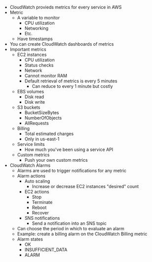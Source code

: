 - CloudWatch provieds metrics for every service in AWS
- Metric
	- A variable to monitor
		- CPU utilization
		- Networking
		- Etc.
	- Have timestamps
- You can create CloudWatch dashboards of metrics
- Important metrics
	- EC2 instances
		- CPU utilization
		- Status checks
		- Network
		- Cannot monitor RAM
		- Default retrieval of metrics is every 5 minutes
			- Can reduce to every 1 minute but costly
	- EBS volumes
		- Disk read
		- Disk write
	- S3 buckets
		- BucketSizeBytes
		- NumberOfObjects
		- AllRequests
	- Billing
		- Total estimated charges
		- Only in us-east-1
	- Service limits
		- How much you've been using a service API
	- Custom metrics
		- Push your own custom metrics
- CloudWatch Alarms
	- Alarms are used to trigger notifications for any metric
	- Alarm actions
		- Auto scaling
			- Increase or decrease EC2 instances "desired" count
		- EC2 actions
			- Stop
			- Terminate
			- Reboot
			- Recover
		- SNS notifications
			- Send a notification into an SNS topic
	- Can choose the period in which to evaluate an alarm
	- Example: create a billing alarm on the CloudWatch Billing metric
	- Alarm states
		- OK
		- INSUFFICIENT_DATA
		- ALARM